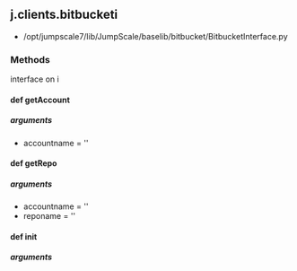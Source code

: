 ## j.clients.bitbucketi

- /opt/jumpscale7/lib/JumpScale/baselib/bitbucket/BitbucketInterface.py

### Methods

interface on i

#### def getAccount 
##### arguments

- accountname = ''
#### def getRepo 
##### arguments

- accountname = ''
- reponame = ''
#### def init 
##### arguments

